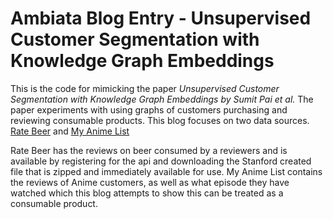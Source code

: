 # Ambiata Blog Entry - Unsupervised Customer Segmentation with Knowledge Graph Embeddings
This is the code for mimicking the paper <i>Unsupervised Customer
Segmentation with Knowledge Graph Embeddings by Sumit Pai et al.</i> The paper experiments with using
graphs of customers purchasing and reviewing consumable products.
This blog focuses on two data sources. [Rate Beer](https://www.ratebeer.com/api.asp) and
[My Anime List](https://www.kaggle.com/datasets/azathoth42/myanimelist)

Rate Beer has the reviews on beer consumed by a reviewers and is available by registering for the
api and downloading the Stanford created file that is zipped and immediately
available for use.
My Anime List contains the reviews of Anime customers, as well as what episode they
have watched which this blog attempts to show this can be treated as a consumable
product.
